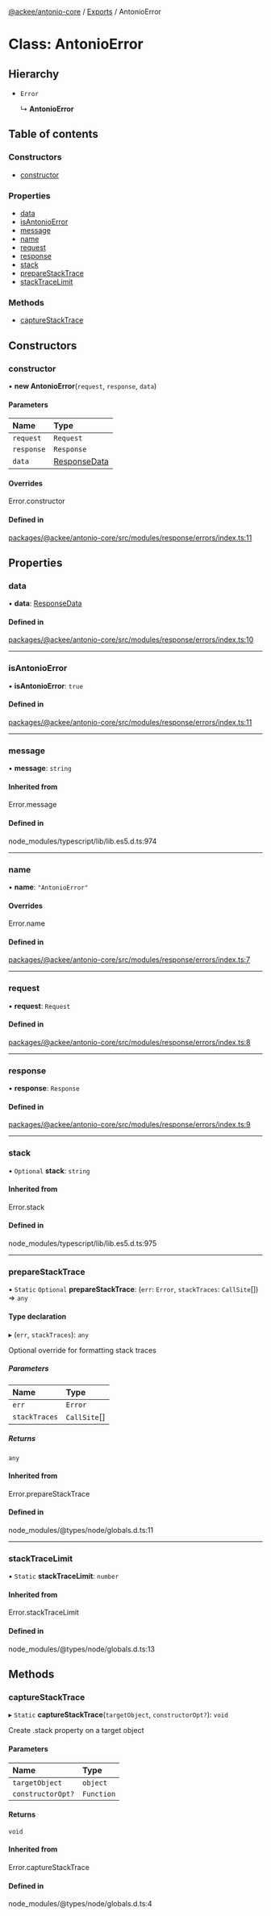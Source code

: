 [@ackee/antonio-core](../README.md) / [Exports](../modules.md) / AntonioError

# Class: AntonioError

## Hierarchy

-   `Error`

    ↳ **AntonioError**

## Table of contents

### Constructors

-   [constructor](antonioerror.md#constructor)

### Properties

-   [data](antonioerror.md#data)
-   [isAntonioError](antonioerror.md#isantonioerror)
-   [message](antonioerror.md#message)
-   [name](antonioerror.md#name)
-   [request](antonioerror.md#request)
-   [response](antonioerror.md#response)
-   [stack](antonioerror.md#stack)
-   [prepareStackTrace](antonioerror.md#preparestacktrace)
-   [stackTraceLimit](antonioerror.md#stacktracelimit)

### Methods

-   [captureStackTrace](antonioerror.md#capturestacktrace)

## Constructors

### constructor

• **new AntonioError**(`request`, `response`, `data`)

#### Parameters

| Name       | Type                                       |
| :--------- | :----------------------------------------- |
| `request`  | `Request`                                  |
| `response` | `Response`                                 |
| `data`     | [ResponseData](../modules.md#responsedata) |

#### Overrides

Error.constructor

#### Defined in

[packages/@ackee/antonio-core/src/modules/response/errors/index.ts:11](https://github.com/AckeeCZ/antonio/blob/ceeaf1e/packages/@ackee/antonio-core/src/modules/response/errors/index.ts#L11)

## Properties

### data

• **data**: [ResponseData](../modules.md#responsedata)

#### Defined in

[packages/@ackee/antonio-core/src/modules/response/errors/index.ts:10](https://github.com/AckeeCZ/antonio/blob/ceeaf1e/packages/@ackee/antonio-core/src/modules/response/errors/index.ts#L10)

---

### isAntonioError

• **isAntonioError**: `true`

#### Defined in

[packages/@ackee/antonio-core/src/modules/response/errors/index.ts:11](https://github.com/AckeeCZ/antonio/blob/ceeaf1e/packages/@ackee/antonio-core/src/modules/response/errors/index.ts#L11)

---

### message

• **message**: `string`

#### Inherited from

Error.message

#### Defined in

node_modules/typescript/lib/lib.es5.d.ts:974

---

### name

• **name**: `"AntonioError"`

#### Overrides

Error.name

#### Defined in

[packages/@ackee/antonio-core/src/modules/response/errors/index.ts:7](https://github.com/AckeeCZ/antonio/blob/ceeaf1e/packages/@ackee/antonio-core/src/modules/response/errors/index.ts#L7)

---

### request

• **request**: `Request`

#### Defined in

[packages/@ackee/antonio-core/src/modules/response/errors/index.ts:8](https://github.com/AckeeCZ/antonio/blob/ceeaf1e/packages/@ackee/antonio-core/src/modules/response/errors/index.ts#L8)

---

### response

• **response**: `Response`

#### Defined in

[packages/@ackee/antonio-core/src/modules/response/errors/index.ts:9](https://github.com/AckeeCZ/antonio/blob/ceeaf1e/packages/@ackee/antonio-core/src/modules/response/errors/index.ts#L9)

---

### stack

• `Optional` **stack**: `string`

#### Inherited from

Error.stack

#### Defined in

node_modules/typescript/lib/lib.es5.d.ts:975

---

### prepareStackTrace

▪ `Static` `Optional` **prepareStackTrace**: (`err`: `Error`, `stackTraces`: `CallSite`[]) => `any`

#### Type declaration

▸ (`err`, `stackTraces`): `any`

Optional override for formatting stack traces

##### Parameters

| Name          | Type         |
| :------------ | :----------- |
| `err`         | `Error`      |
| `stackTraces` | `CallSite`[] |

##### Returns

`any`

#### Inherited from

Error.prepareStackTrace

#### Defined in

node_modules/@types/node/globals.d.ts:11

---

### stackTraceLimit

▪ `Static` **stackTraceLimit**: `number`

#### Inherited from

Error.stackTraceLimit

#### Defined in

node_modules/@types/node/globals.d.ts:13

## Methods

### captureStackTrace

▸ `Static` **captureStackTrace**(`targetObject`, `constructorOpt?`): `void`

Create .stack property on a target object

#### Parameters

| Name              | Type       |
| :---------------- | :--------- |
| `targetObject`    | `object`   |
| `constructorOpt?` | `Function` |

#### Returns

`void`

#### Inherited from

Error.captureStackTrace

#### Defined in

node_modules/@types/node/globals.d.ts:4
